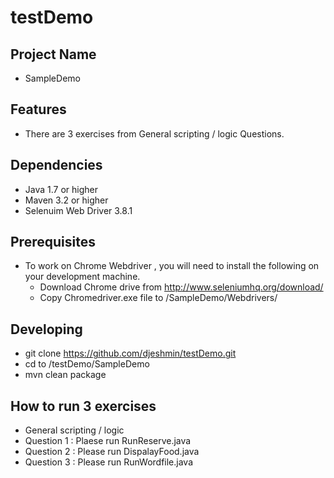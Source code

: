 # testDemo
## Project Name 
* SampleDemo
## Features
* There are 3 exercises from General scripting / logic Questions. 
## Dependencies
* Java 1.7 or higher
* Maven 3.2 or higher
* Selenuim Web Driver 3.8.1 
## Prerequisites
* To work on Chrome Webdriver , you will need to install the following on your development machine.
  * Download Chrome drive from http://www.seleniumhq.org/download/
  * Copy Chromedriver.exe file to /SampleDemo/Webdrivers/
## Developing
* git clone https://github.com/djeshmin/testDemo.git
* cd to /testDemo/SampleDemo
* mvn clean package 
## How to run 3 exercises
* General scripting / logic
* Question 1 : Plaese run RunReserve.java
* Question 2 : Please run DispalayFood.java
* Question 3 : Please run RunWordfile.java 
